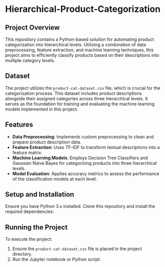 # Hierarchical-Product-Categorization

## Project Overview
This repository contains a Python-based solution for automating product categorization into hierarchical levels. Utilizing a combination of data preprocessing, feature extraction, and machine learning techniques, this project aims to efficiently classify products based on their descriptions into multiple category levels.

## Dataset
The project utilizes the `product-cat-dataset.csv` file, which is crucial for the categorization process. This dataset includes product descriptions alongside their assigned categories across three hierarchical levels. It serves as the foundation for training and evaluating the machine learning models implemented in this project.

## Features
- **Data Preprocessing**: Implements custom preprocessing to clean and prepare product description data.
- **Feature Extraction**: Uses TF-IDF to transform textual descriptions into a feature matrix.
- **Machine Learning Models**: Employs Decision Tree Classifiers and Gaussian Naive Bayes for categorizing products into three hierarchical levels.
- **Model Evaluation**: Applies accuracy metrics to assess the performance of the classification models at each level.

## Setup and Installation
Ensure you have Python 3.x installed. Clone this repository and install the required dependencies:


## Running the Project
To execute the project:

1. Ensure the `product-cat-dataset.csv` file is placed in the project directory.
2. Run the Jupyter notebook or Python script:


